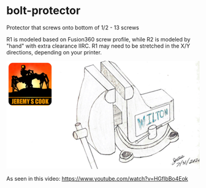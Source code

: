 # bolt-protector
Protector that screws onto bottom of 1/2 - 13 screws

R1 is modeled based on Fusion360 screw profile, while R2 is modeled by "hand" with extra clearance IIRC.
R1 may need to be stretched in the X/Y directions, depending on your printer.


![image](logo-template-intro-smalllogo-vise.jpg)

As seen in this video: https://www.youtube.com/watch?v=HGflbBo4Eok
